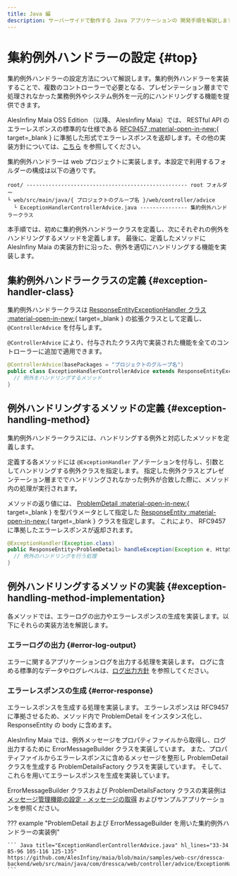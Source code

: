 ```yaml
---
title: Java 編
description: サーバーサイドで動作する Java アプリケーションの 開発手順を解説します。
---
```


# 集約例外ハンドラーの設定 {#top}

集約例外ハンドラーの設定方法について解説します。集約例外ハンドラーを実装することで、複数のコントローラーで必要となる、プレゼンテーション層までで処理されなかった業務例外やシステム例外を一元的にハンドリングする機能を提供できます。

<!-- textlint-disable ja-technical-writing/sentence-length -->
AlesInfiny Maia OSS Edition （以降、 AlesInfiny Maia）では、 RESTful API のエラーレスポンスの標準的な仕様である [RFC9457 :material-open-in-new:](https://datatracker.ietf.org/doc/html/rfc9457){ target=_blank } に準拠した形式でエラーレスポンスを返却します。その他の実装方針については、[こちら](../../../../app-architecture/client-side-rendering/backend-application/presentation.md#exception-handling) を参照してください。
<!-- textlint-enable ja-technical-writing/sentence-length -->

集約例外ハンドラーは web プロジェクトに実装します。本設定で利用するフォルダーの構成は以下の通りです。

```terminal linenums="0"
root/ --------------------------------------------------- root フォルダー
└ web/src/main/java/{ プロジェクトのグループ名 }/web/controller/advice
  └ ExceptionHandlerControllerAdvice.java --------------- 集約例外ハンドラークラス
```

本手順では、初めに集約例外ハンドラークラスを定義し、次にそれぞれの例外をハンドリングするメソッドを定義します。
最後に、定義したメソッドに AlesInfiny Maia の実装方針に沿った、例外を適切にハンドリングする機能を実装します。

## 集約例外ハンドラークラスの定義 {#exception-handler-class}

<!-- textlint-disable ja-technical-writing/sentence-length -->
集約例外ハンドラークラスは [ResponseEntityExceptionHandler クラス :material-open-in-new:](https://spring.pleiades.io/spring-framework/docs/current/javadoc-api/org/springframework/web/servlet/mvc/method/annotation/ResponseEntityExceptionHandler.html){ target=_blank } の拡張クラスとして定義し、 `@ControllerAdvice` を付与します。
<!-- textlint-enable ja-technical-writing/sentence-length -->

`@ControllerAdvice` により、付与されたクラス内で実装された機能を全てのコントローラーに追加で適用できます。

``` Java title="集約例外ハンドラークラスの例"
@ControllerAdvice(basePackages = "プロジェクトのグループ名")
public class ExceptionHandlerControllerAdvice extends ResponseEntityExceptionHandler{
  // 例外をハンドリングするメソッド
}
```

## 例外ハンドリングするメソッドの定義 {#exception-handling-method}

集約例外ハンドラークラスには、ハンドリングする例外と対応したメソッドを定義します。

定義する各メソッドには `@ExceptionHandler` アノテーションを付与し、引数としてハンドリングする例外クラスを指定します。
指定した例外クラスとプレゼンテーション層まででハンドリングされなかった例外が合致した際に、メソッド内の処理が実行されます。

<!-- textlint-disable ja-technical-writing/sentence-length -->
メソッドの返り値には、 [ProblemDetail :material-open-in-new:](https://spring.pleiades.io/spring-framework/docs/current/javadoc-api/org/springframework/http/ProblemDetail.html){ target=_blank } を型パラメータとして指定した [ResponseEntity :material-open-in-new:](https://spring.pleiades.io/spring-framework/docs/current/javadoc-api/org/springframework/http/ResponseEntity.html){ target=_blank } クラスを指定します。
これにより、 RFC9457 に準拠したエラーレスポンスが返却されます。
<!-- textlint-enable ja-technical-writing/sentence-length -->

``` Java title="Exception クラスをハンドリングするメソッドの例"
@ExceptionHandler(Exception.class)
public ResponseEntity<ProblemDetail> handleException(Exception e, HttpServletRequest req) {
  // 例外のハンドリングを行う処理
}
```

## 例外ハンドリングするメソッドの実装 {#exception-handling-method-implementation}

各メソッドでは、エラーログの出力やエラーレスポンスの生成を実装します。以下にそれらの実装方法を解説します。

### エラーログの出力 {#error-log-output}

エラーに関するアプリケーションログを出力する処理を実装します。
ログに含める標準的なデータやログレベルは、[ログ出力方針](../../../../app-architecture/overview/java-application-processing-system/logging-policy.md) を参照してください。

### エラーレスポンスの生成 {#error-response}

エラーレスポンスを生成する処理を実装します。
エラーレスポンスは RFC9457 に準拠させるため、メソッド内で ProblemDetail をインスタンス化し、 ResponseEntity の body に含めます。

AlesInfiny Maia では、例外メッセージをプロパティファイルから取得し、ログ出力するために ErrorMessageBuilder クラスを実装しています。
また、プロパティファイルからエラーレスポンスに含めるメッセージを整形し ProblemDetail クラスを生成する ProblemDetailsFactory クラスを実装しています。
そして、これらを用いてエラーレスポンスを生成を実装しています。

ErrorMessageBuilder クラスおよび ProblemDetailsFactory クラスの実装例は [メッセージ管理機能の設定 - メッセージの取得](./message-management.md#getting-messages) およびサンプルアプリケーションを参照ください。

??? example "ProblemDetail および ErrorMessageBuilder を用いた集約例外ハンドラーの実装例"

    ``` Java title="ExceptionHandlerControllerAdvice.java" hl_lines="33-34 85-96 105-116 125-135"
    https://github.com/AlesInfiny/maia/blob/main/samples/web-csr/dressca-backend/web/src/main/java/com/dressca/web/controller/advice/ExceptionHandlerControllerAdvice.java
    ```
